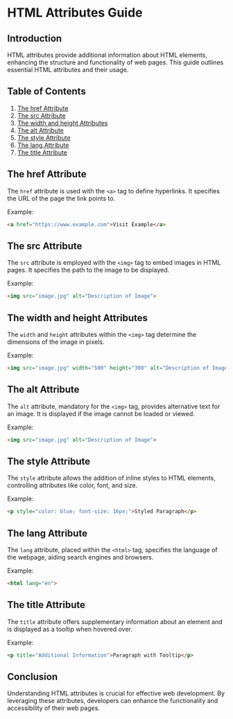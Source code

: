 # HTML Attributes Guide

## Introduction
HTML attributes provide additional information about HTML elements, enhancing the structure and functionality of web pages. This guide outlines essential HTML attributes and their usage.

## Table of Contents
1. [The href Attribute](#the-href-attribute)
2. [The src Attribute](#the-src-attribute)
3. [The width and height Attributes](#the-width-and-height-attributes)
4. [The alt Attribute](#the-alt-attribute)
5. [The style Attribute](#the-style-attribute)
6. [The lang Attribute](#the-lang-attribute)
7. [The title Attribute](#the-title-attribute)

## The href Attribute
The `href` attribute is used with the `<a>` tag to define hyperlinks. It specifies the URL of the page the link points to.

Example:
```html
<a href="https://www.example.com">Visit Example</a>
```

## The src Attribute
The `src` attribute is employed with the `<img>` tag to embed images in HTML pages. It specifies the path to the image to be displayed.

Example:
```html
<img src="image.jpg" alt="Description of Image">
```

## The width and height Attributes
The `width` and `height` attributes within the `<img>` tag determine the dimensions of the image in pixels.

Example:
```html
<img src="image.jpg" width="500" height="300" alt="Description of Image">
```

## The alt Attribute
The `alt` attribute, mandatory for the `<img>` tag, provides alternative text for an image. It is displayed if the image cannot be loaded or viewed.

Example:
```html
<img src="image.jpg" alt="Description of Image">
```

## The style Attribute
The `style` attribute allows the addition of inline styles to HTML elements, controlling attributes like color, font, and size.

Example:
```html
<p style="color: blue; font-size: 16px;">Styled Paragraph</p>
```

## The lang Attribute
The `lang` attribute, placed within the `<html>` tag, specifies the language of the webpage, aiding search engines and browsers.

Example:
```html
<html lang="en">
```

## The title Attribute
The `title` attribute offers supplementary information about an element and is displayed as a tooltip when hovered over.

Example:
```html
<p title="Additional Information">Paragraph with Tooltip</p>
```

## Conclusion
Understanding HTML attributes is crucial for effective web development. By leveraging these attributes, developers can enhance the functionality and accessibility of their web pages.
